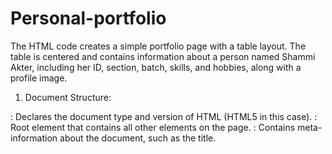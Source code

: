 # Personal-portfolio

The HTML code creates a simple portfolio page with a table layout. The table is centered and contains information about a person named Shammi Akter, including her ID, section, batch, skills, and hobbies, along with a profile image.

1. Document Structure:

<!DOCTYPE html>: Declares the document type and version of HTML (HTML5 in this case).
<html>: Root element that contains all other elements on the page.
<head>: Contains meta-information about the document, such as the title.
<title>: Sets the title of the web page (displayed in the browser tab).
2. Body Content
<body>: Contains the visible content of the web page.
<h1><center>Assignment on portfolio</center></h1>: Displays a main heading, centered. Note that <center> is deprecated; modern practice uses CSS for centering.
  
3. Table Layout:
  
<table border="2" width="50%" height="600px" align="center" bgcolor="2a2c2b">: Creates a table with:
border="2": A border width of 2 pixels.
width="50%": Table width is 50% of the page width.
height="600px": Table height is 600 pixels.
align="center": Centers the table horizontally.
bgcolor="2a2c2b": Background color. Note that bgcolor is outdated; use CSS for styling.
  
4. Table Rows and Cells:
  
<tr>: Defines a table row.

<td colspan="2">: A cell that spans two columns.
<font size="6" face="Helvetica" color="white">: Sets the font size, family, and color. The <font> tag is deprecated; use CSS for styling.
<center>MY PORTFOLIO</center>: Displays the text "MY PORTFOLIO" centered. As with the <center> tag, use CSS for centering text.
<tr></tr>: An empty row. This appears to be a mistake and should be removed as it doesn’t contribute to the layout.

<td>: Defines a table cell.

Contains:
<font size="5" color="white">: Displays text in a specified font size and color.
Details about the person, such as name, ID, section, and batch.
<p>: Paragraph tags used to separate content.
<b><u>Skills:</u></b>: Bold and underlined text indicating the "Skills" section.
<ul> and <li>: Used to list skills and hobbies.
<td>: Another table cell.

<img src="Shammi.jpeg" height="300px">: Displays an image with a height of 300 pixels. The src attribute points to the image file "Shammi.jpeg".
